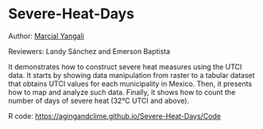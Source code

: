 # Severe-Heat-Days
Author: [Marcial Yangali](https://github.com/MarcialYangali)

Reviewers: Landy Sánchez and Emerson Baptista

It demonstrates how to construct severe heat measures using the UTCI data. It starts by showing data manipulation from raster to a tabular dataset that obtains UTCI values for each municipality in Mexico. Then, it presents how to map and analyze such data. Finally, it shows how to count the number of days of severe heat (32°C UTCI and above). 

R code: https://agingandclime.github.io/Severe-Heat-Days/Code
